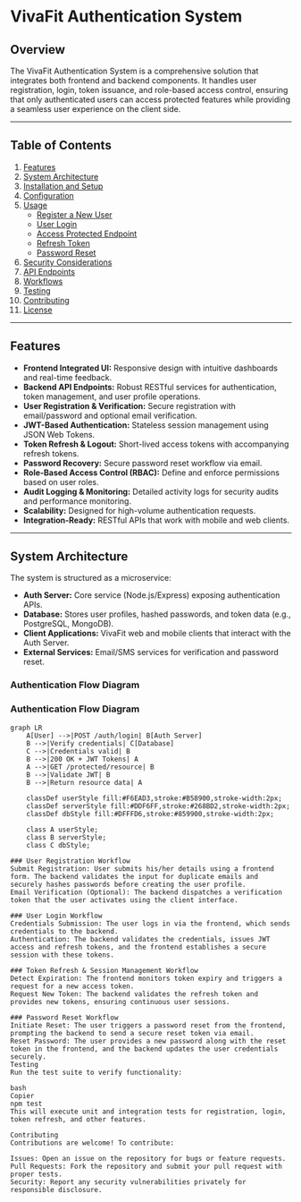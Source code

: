 # VivaFit Authentication System

## Overview
The VivaFit Authentication System is a comprehensive solution that integrates both frontend and backend components. It handles user registration, login, token issuance, and role-based access control, ensuring that only authenticated users can access protected features while providing a seamless user experience on the client side.

---

## Table of Contents
1. [Features](#features)
2. [System Architecture](#system-architecture)
3. [Installation and Setup](#installation-and-setup)
4. [Configuration](#configuration)
5. [Usage](#usage)
   - [Register a New User](#register-a-new-user)
   - [User Login](#user-login)
   - [Access Protected Endpoint](#access-protected-endpoint)
   - [Refresh Token](#refresh-token)
   - [Password Reset](#password-reset)
6. [Security Considerations](#security-considerations)
7. [API Endpoints](#api-endpoints)
8. [Workflows](#workflows)
9. [Testing](#testing)
10. [Contributing](#contributing)
11. [License](#license)

---

## Features
- **Frontend Integrated UI:** Responsive design with intuitive dashboards and real-time feedback.
- **Backend API Endpoints:** Robust RESTful services for authentication, token management, and user profile operations.
- **User Registration & Verification:** Secure registration with email/password and optional email verification.
- **JWT-Based Authentication:** Stateless session management using JSON Web Tokens.
- **Token Refresh & Logout:** Short-lived access tokens with accompanying refresh tokens.
- **Password Recovery:** Secure password reset workflow via email.
- **Role-Based Access Control (RBAC):** Define and enforce permissions based on user roles.
- **Audit Logging & Monitoring:** Detailed activity logs for security audits and performance monitoring.
- **Scalability:** Designed for high-volume authentication requests.
- **Integration-Ready:** RESTful APIs that work with mobile and web clients.

---

## System Architecture
The system is structured as a microservice:
- **Auth Server:** Core service (Node.js/Express) exposing authentication APIs.
- **Database:** Stores user profiles, hashed passwords, and token data (e.g., PostgreSQL, MongoDB).
- **Client Applications:** VivaFit web and mobile clients that interact with the Auth Server.
- **External Services:** Email/SMS services for verification and password reset.

### Authentication Flow Diagram
### Authentication Flow Diagram

```mermaid
graph LR
    A[User] -->|POST /auth/login| B[Auth Server]
    B -->|Verify credentials| C[Database]
    C -->|Credentials valid| B
    B -->|200 OK + JWT Tokens| A
    A -->|GET /protected/resource| B
    B -->|Validate JWT| B
    B -->|Return resource data| A

    classDef userStyle fill:#F6EAD3,stroke:#B58900,stroke-width:2px;
    classDef serverStyle fill:#DDF6FF,stroke:#268BD2,stroke-width:2px;
    classDef dbStyle fill:#DFFFD6,stroke:#859900,stroke-width:2px;

    class A userStyle;
    class B serverStyle;
    class C dbStyle;

### User Registration Workflow
Submit Registration: User submits his/her details using a frontend form. The backend validates the input for duplicate emails and securely hashes passwords before creating the user profile.
Email Verification (Optional): The backend dispatches a verification token that the user activates using the client interface.

### User Login Workflow
Credentials Submission: The user logs in via the frontend, which sends credentials to the backend.
Authentication: The backend validates the credentials, issues JWT access and refresh tokens, and the frontend establishes a secure session with these tokens.

### Token Refresh & Session Management Workflow
Detect Expiration: The frontend monitors token expiry and triggers a request for a new access token.
Request New Token: The backend validates the refresh token and provides new tokens, ensuring continuous user sessions.

### Password Reset Workflow
Initiate Reset: The user triggers a password reset from the frontend, prompting the backend to send a secure reset token via email.
Reset Password: The user provides a new password along with the reset token in the frontend, and the backend updates the user credentials securely.
Testing
Run the test suite to verify functionality:

bash
Copier
npm test
This will execute unit and integration tests for registration, login, token refresh, and other features.

Contributing
Contributions are welcome! To contribute:

Issues: Open an issue on the repository for bugs or feature requests.
Pull Requests: Fork the repository and submit your pull request with proper tests.
Security: Report any security vulnerabilities privately for responsible disclosure.